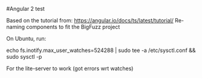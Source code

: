 #Angular 2 test

Based on the tutorial from: https://angular.io/docs/ts/latest/tutorial/
Re-naming components to fit the BigFuzz project

On Ubuntu, run:

echo fs.inotify.max_user_watches=524288 | sudo tee -a /etc/sysctl.conf && sudo sysctl -p


For the lite-server to work (got errors wrt watches)
